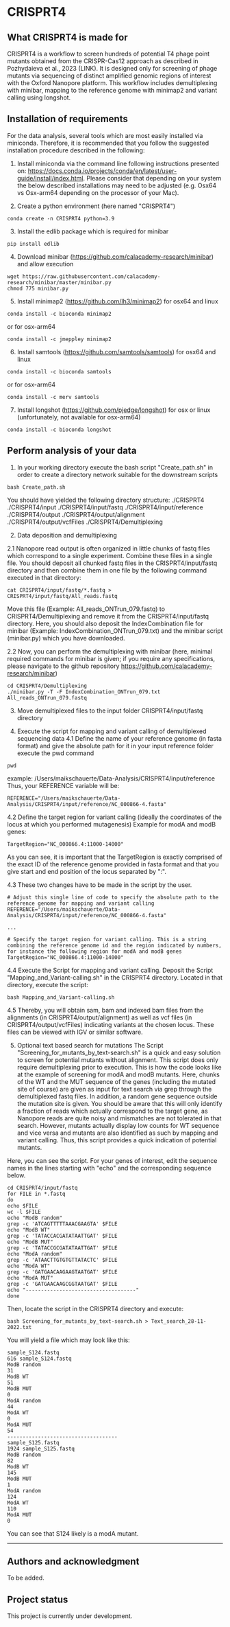 # CRISPRT4



## What CRISPRT4 is made for

CRISPRT4 is a workflow to screen hundreds of potential T4 phage point mutants obtained from the CRISPR-Cas12 approach as described in Pozhydaieva et al., 2023 (LINK). It is designed only for screening of phage mutants via sequencing of distinct amplified genomic regions of interest with the Oxford Nanopore platform. This workflow includes demultiplexing with minibar, mapping to the reference genome with minimap2 and variant calling using longshot.

## Installation of requirements

For the data analysis, several tools which are most easily installed via miniconda. Therefore, it is recommended that you follow the suggested installation procedure described in the following:

1. Install miniconda via the command line following instructions presented on: https://docs.conda.io/projects/conda/en/latest/user-guide/install/index.html. Please consider that depending on your system the below described installations may need to be adjusted (e.g. Osx64 vs Osx-arm64 depending on the processor of your Mac).

2. Create a python environment (here named "CRISPRT4")
```
conda create -n CRISPRT4 python=3.9
```

3. Install the edlib package which is required for minibar
```
pip install edlib
```

4. Download minibar (https://github.com/calacademy-research/minibar) and allow execution
```
wget https://raw.githubusercontent.com/calacademy-research/minibar/master/minibar.py
chmod 775 minibar.py
```

5. Install minimap2 (https://github.com/lh3/minimap2) for osx64 and linux
```
conda install -c bioconda minimap2
```
or for osx-arm64
```
conda install -c jmeppley minimap2
```

6. Install samtools (https://github.com/samtools/samtools) for osx64 and linux
```
conda install -c bioconda samtools
```
or for osx-arm64
```
conda install -c merv samtools
```

7. Install longshot (https://github.com/pjedge/longshot) for osx or linux (unfortunately, not available for osx-arm64)
```
conda install -c bioconda longshot
```


## Perform analysis of your data

1. In your working directory execute the bash script "Create_path.sh" in order to create a directory network suitable for the downstream scripts
```
bash Create_path.sh
```

You should have yielded the following directory structure:
./CRISPRT4
./CRISPRT4/input
./CRISPRT4/input/fastq
./CRISPRT4/input/reference
./CRISPRT4/output
./CRISPRT4/output/alignment
./CRISPRT4/output/vcfFiles
./CRISPRT4/Demultiplexing

2. Data deposition and demultiplexing

2.1 Nanopore read output is often organized in little chunks of fastq files which correspond to a single experiment. Combine these files in a single file. You should deposit all chunked fastq files in the CRISPRT4/input/fastq directory and then combine them in one file by the following command executed in that directory:
```
cat CRISPRT4/input/fastq/*.fastq > CRISPRT4/input/fastq/All_reads.fastq
```
Move this file (Example: All_reads_ONTrun_079.fastq) to CRISPRT4/Demultiplexing and remove it from the CRISPRT4/input/fastq directory. Here, you should also deposit the IndexCombination file for minibar (Example: IndexCombination_ONTrun_079.txt) and the minibar script (minibar.py) which you have downloaded. 

2.2 Now, you can perform the demultiplexing with minibar (here, minimal required commands for minibar is given; if you require any specifications, please navigate to the github repository https://github.com/calacademy-research/minibar)
```
cd CRISPRT4/Demultiplexing
./minibar.py -T -F IndexCombination_ONTrun_079.txt All_reads_ONTrun_079.fastq
```

3. Move demultiplexed files to the input folder CRISPRT4/input/fastq directory

4. Execute the script for mapping and variant calling of demultiplexed sequencing data
4.1 Define the name of your reference genome (in fasta format) and give the absolute path for it
in your input reference folder execute the pwd command
```
pwd
```
example: /Users/maikschauerte/Data-Analysis/CRISPRT4/input/reference
Thus, your REFERENCE variable will be:
```
REFERENCE="/Users/maikschauerte/Data-Analysis/CRISPRT4/input/reference/NC_000866-4.fasta"
```
4.2 Define the target region for variant calling (ideally the coordinates of the locus at which you performed mutagenesis)
Example for modA and modB genes: 
```
TargetRegion="NC_000866.4:11000-14000"
```
As you can see, it is important that the TargetRegion is exactly comprised of the exact ID of the reference genome provided in fasta format and that you give start and end position of the locus separated by ":".

4.3 These two changes have to be made in the script by the user. 
```
# Adjust this single line of code to specify the absolute path to the reference genome for mapping and variant calling
REFERENCE="/Users/maikschauerte/Data-Analysis/CRISPRT4/input/reference/NC_000866-4.fasta"

...

# Specify the target region for variant calling. This is a string combining the reference genome id and the region indicated by numbers, for instance the following region for modA and modB genes
TargetRegion="NC_000866.4:11000-14000"
```

4.4 Execute the Script for mapping and variant calling.
Deposit the Script "Mapping_and_Variant-calling.sh" in the CRISPRT4 directory.
Located in that directory, execute the script:
```
bash Mapping_and_Variant-calling.sh
```

4.5 Thereby, you will obtain sam, bam and indexed bam files from the alignments (in CRISPRT4/output/alignment) as well as vcf files (in CRISPRT4/output/vcfFiles) indicating variants at the chosen locus. These files can be viewed with IGV or similar software.

5. Optional text based search for mutations
The Script "Screening_for_mutants_by_text-search.sh" is a quick and easy solution to screen for potential mutants without alignment. This script does only require demultiplexing prior to execution. This is how the code looks like at the example of screening for modA and modB mutants.
Here, chunks of the WT and the MUT sequence of the genes (including the mutated site of course) are given as input for text search via grep through the demultiplexed fastq files. In addition, a random gene sequence outside the mutation site is given. You should be aware that this will only identify a fraction of reads which actually correspond to the target gene, as Nanopore reads are quite noisy and mismatches are not tolerated in that search. However, mutants actually display low counts for WT sequence and vice versa and mutants are also identified as such by mapping and variant calling. Thus, this script provides a quick indication of potential mutants.

Here, you can see the script. For your genes of interest, edit the sequence names in the lines starting with "echo" and the corresponding sequence below.

```
cd CRISPRT4/input/fastq
for FILE in *.fastq
do
echo $FILE
wc -l $FILE
echo "ModB random"
grep -c 'ATCAGTTTTTAAACGAAGTA' $FILE
echo "ModB WT"
grep -c 'TATACCACGATATAATTGAT' $FILE
echo "ModB MUT"
grep -c 'TATACCGCGATATAATTGAT' $FILE
echo "ModA random"
grep -c 'ATAACTTGTGTGTTATACTC' $FILE
echo "ModA WT"
grep -c 'GATGAACAAGAAGTAATGAT' $FILE
echo "ModA MUT"
grep -c 'GATGAACAAGCGGTAATGAT' $FILE
echo "------------------------------------"
done
```

Then, locate the script in the CRISPRT4 directory and execute:
```
bash Screening_for_mutants_by_text-search.sh > Text_search_28-11-2022.txt
```

You will yield a file which may look like this:
```
sample_S124.fastq
616 sample_S124.fastq
ModB random
31
ModB WT
51
ModB MUT
0
ModA random
44
ModA WT
0
ModA MUT
54
------------------------------------
sample_S125.fastq
1924 sample_S125.fastq
ModB random
82
ModB WT
145
ModB MUT
1
ModA random
124
ModA WT
110
ModA MUT
0
```
You can see that S124 likely is a modA mutant.


***

## Authors and acknowledgment
To be added.

## Project status
This project is currently under development.
